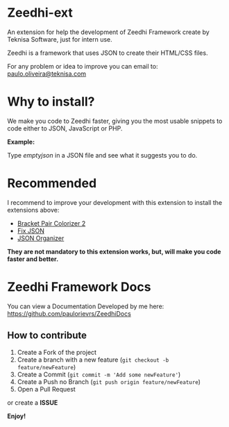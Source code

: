 # Zeedhi-ext

An extension for help the development of Zeedhi Framework create by Teknisa Software, just for intern use.

Zeedhi is a framework that uses JSON to create their HTML/CSS files.

For any problem or idea to improve you can email to: paulo.oliveira@teknisa.com


# Why to install?

We make you code to Zeedhi faster, giving you the most usable snippets to code either to JSON, JavaScript or PHP.

**Example:**

Type *emptyjson* in a JSON file and see what it suggests you to do.

# Recommended

I recommend to improve your development with this extension to install the extensions above:

* [Bracket Pair Colorizer 2](https://marketplace.visualstudio.com/items?itemName=CoenraadS.bracket-pair-colorizer-2)
* [Fix JSON](https://marketplace.visualstudio.com/items?itemName=oliversturm.fix-json)
* [JSON Organizer](https://marketplace.visualstudio.com/items?itemName=rintoj.json-organizer)

**They are not mandatory to this extension works, but, will make you code faster and better.**

# Zeedhi Framework Docs

You can view a Documentation Developed by me here: https://github.com/paulorievrs/ZeedhiDocs

## How to contribute

1. Create a Fork of the project
2. Create a branch with a new feature (`git checkout -b feature/newFeature`)
3. Create a Commit (`git commit -m 'Add some newFeature'`)
4. Create a Push no Branch (`git push origin feature/newFeature`)
5. Open a Pull Request 

or create a **ISSUE**

**Enjoy!**
